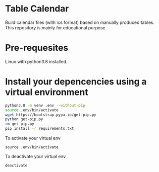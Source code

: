 # Table Calendar

Build calendar files (with ics format) based on manually produced tables.
This repository is mainly for educational purpose.

# Pre-requesites

Linux with python3.8 installed.

# Install your depencencies using a virtual environment

```bash
python3.8 -m venv .env --without-pip
source .env/bin/activate
wget https://bootstrap.pypa.io/get-pip.py
python get-pip.py
rm get-pip.py
pip install -r requirements.txt
```

To activate your virtual env
```
source .env/bin/activate
```


To deactivate your virtual env
```
deactivate
```

